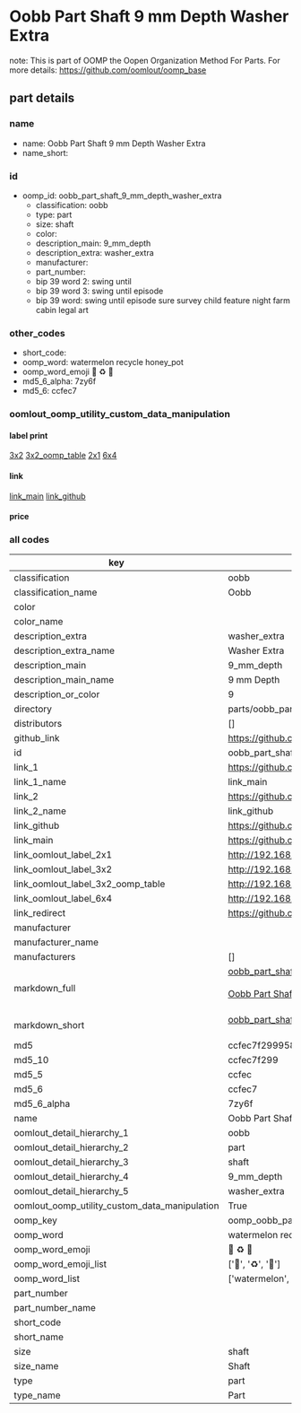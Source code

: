 # Oobb Part Shaft 9 mm Depth Washer Extra  

note: This is part of OOMP the Oopen Organization Method For Parts. For more details: https://github.com/oomlout/oomp_base

##  part details
  







### name
* name: Oobb Part Shaft 9 mm Depth Washer Extra
* name_short: 
### id
* oomp_id: oobb_part_shaft_9_mm_depth_washer_extra
  * classification: oobb
  * type: part
  * size: shaft
  * color: 
  * description_main: 9_mm_depth
  * description_extra: washer_extra
  * manufacturer: 
  * part_number: 
  * bip 39 word 2: swing until
  * bip 39 word 3: swing until episode
  * bip 39 word: swing until episode sure survey child feature night farm cabin legal art

### other_codes
* short_code: 
* oomp_word: watermelon recycle honey_pot
* oomp_word_emoji :watermelon: :recycle: :honey_pot:
* md5_6_alpha: 7zy6f
* md5_6: ccfec7






### oomlout_oomp_utility_custom_data_manipulation
#### label print
[3x2](http://192.168.1.245:1112/?label=oomp%207zy6f)
[3x2_oomp_table](http://192.168.1.108:1112/?label=oomp%207zy6f)
[2x1](http://192.168.1.242:1112/?label=oomp%207zy6f)
[6x4](http://192.168.1.55:1112/?label=oomp%207zy6f)    

#### link

[link_main](https://github.com/oomlout/oomlout_oomp_version_1_messy/tree/main/parts/oobb_part_shaft_9_mm_depth_washer_extra) [link_github](https://github.com/oomlout/oomlout_oomp_version_1_messy/tree/main/parts/oobb_part_shaft_9_mm_depth_washer_extra)                             

#### price







### all codes 
| key | value |  
| --- | --- |  
| classification | oobb |  
| classification_name | Oobb |  
| color |  |  
| color_name |  |  
| description_extra | washer_extra |  
| description_extra_name | Washer Extra |  
| description_main | 9_mm_depth |  
| description_main_name | 9 mm Depth |  
| description_or_color | 9 |  
| directory | parts/oobb_part_shaft_9_mm_depth_washer_extra |  
| distributors | [] |  
| github_link | https://github.com/oomlout/oomlout_oomp_part_src/tree/main/parts/oobb_part_shaft_9_mm_depth_washer_extra |  
| id | oobb_part_shaft_9_mm_depth_washer_extra |  
| link_1 | https://github.com/oomlout/oomlout_oomp_version_1_messy/tree/main/parts/oobb_part_shaft_9_mm_depth_washer_extra |  
| link_1_name | link_main |  
| link_2 | https://github.com/oomlout/oomlout_oomp_version_1_messy/tree/main/parts/oobb_part_shaft_9_mm_depth_washer_extra |  
| link_2_name | link_github |  
| link_github | https://github.com/oomlout/oomlout_oomp_version_1_messy/tree/main/parts/oobb_part_shaft_9_mm_depth_washer_extra |  
| link_main | https://github.com/oomlout/oomlout_oomp_version_1_messy/tree/main/parts/oobb_part_shaft_9_mm_depth_washer_extra |  
| link_oomlout_label_2x1 | http://192.168.1.242:1112/?label=oomp%207zy6f |  
| link_oomlout_label_3x2 | http://192.168.1.245:1112/?label=oomp%207zy6f |  
| link_oomlout_label_3x2_oomp_table | http://192.168.1.108:1112/?label=oomp%207zy6f |  
| link_oomlout_label_6x4 | http://192.168.1.55:1112/?label=oomp%207zy6f |  
| link_redirect | https://github.com/oomlout/oomlout_oomp_version_1_messy/tree/main/parts/oobb_part_shaft_9_mm_depth_washer_extra |  
| manufacturer |  |  
| manufacturer_name |  |  
| manufacturers | [] |  
| markdown_full | [oobb_part_shaft_9_mm_depth_washer_extra](none)<br>[](none)<br>[Oobb Part Shaft 9 Mm Depth Washer Extra](none)<br><br> |  
| markdown_short | [oobb_part_shaft_9_mm_depth_washer_extra](none)<br><br> |  
| md5 | ccfec7f299958a849fed5da097fb8ee0 |  
| md5_10 | ccfec7f299 |  
| md5_5 | ccfec |  
| md5_6 | ccfec7 |  
| md5_6_alpha | 7zy6f |  
| name | Oobb Part Shaft 9 mm Depth Washer Extra |  
| oomlout_detail_hierarchy_1 | oobb |  
| oomlout_detail_hierarchy_2 | part |  
| oomlout_detail_hierarchy_3 | shaft |  
| oomlout_detail_hierarchy_4 | 9_mm_depth |  
| oomlout_detail_hierarchy_5 | washer_extra |  
| oomlout_oomp_utility_custom_data_manipulation | True |  
| oomp_key | oomp_oobb_part_shaft_9_mm_depth_washer_extra |  
| oomp_word | watermelon recycle honey_pot |  
| oomp_word_emoji | :watermelon: :recycle: :honey_pot: |  
| oomp_word_emoji_list | [':watermelon:', ':recycle:', ':honey_pot:'] |  
| oomp_word_list | ['watermelon', 'recycle', 'honey_pot'] |  
| part_number |  |  
| part_number_name |  |  
| short_code |  |  
| short_name |  |  
| size | shaft |  
| size_name | Shaft |  
| type | part |  
| type_name | Part |  
